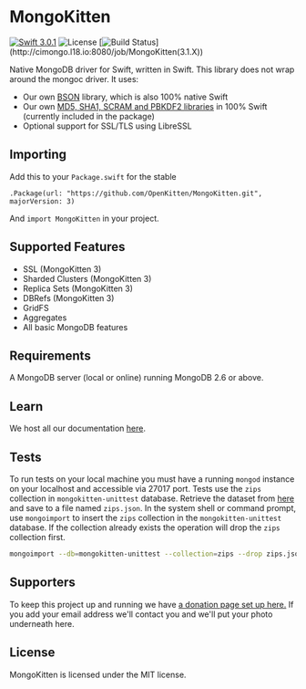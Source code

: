 # MongoKitten

[![Swift 3.0.1](https://img.shields.io/badge/swift-3.0.1-orange.svg)](https://swift.org)
![License](https://img.shields.io/github/license/openkitten/mongokitten.svg)
[![Build Status](http://cimongo.l18.io:8080/buildStatus/icon?job=MongoKitten(3.1.X))](http://cimongo.l18.io:8080/job/MongoKitten(3.1.X))

Native MongoDB driver for Swift, written in Swift. This library does not wrap around the mongoc driver. It uses:

- Our own [BSON](https://github.com/OpenKitten/BSON) library, which is also 100% native Swift
- Our own [MD5, SHA1, SCRAM and PBKDF2 libraries](https://github.com/OpenKitten/CryptoKitten) in 100% Swift (currently included in the package)
- Optional support for SSL/TLS using LibreSSL

## Importing

Add this to your `Package.swift` for the stable

`.Package(url: "https://github.com/OpenKitten/MongoKitten.git", majorVersion: 3)`

And `import MongoKitten` in your project.

## Supported Features

- SSL (MongoKitten 3)
- Sharded Clusters (MongoKitten 3)
- Replica Sets (MongoKitten 3)
- DBRefs (MongoKitten 3)
- GridFS
- Aggregates
- All basic MongoDB features

## Requirements

A MongoDB server (local or online) running MongoDB 2.6 or above.

## Learn

We host all our documentation [here](http://docs.openkitten.org).

## Tests

To run tests on your local machine you must have a running `mongod` instance on your localhost and accessible via 27017 port.
Tests use the `zips` collection in `mongokitten-unittest` database. Retrieve the dataset from [here](https://raw.githubusercontent.com/OpenKitten/Mongo-Assets/master/zips.json) and save to a file named `zips.json`.
In the system shell or command prompt, use `mongoimport` to insert the `zips` collection in the `mongokitten-unittest` database. If the collection already exists the operation will drop the `zips` collection first.

```sh
mongoimport --db=mongokitten-unittest --collection=zips --drop zips.json
```

## Supporters

To keep this project up and running we have [a donation page set up here.](https://www.paypal.com/cgi-bin/webscr?cmd=_s-xclick&hosted_button_id=265MBC3CZFN7Y) If you add your email address we'll contact you and we'll put your photo underneath here.

## License

MongoKitten is licensed under the MIT license.
